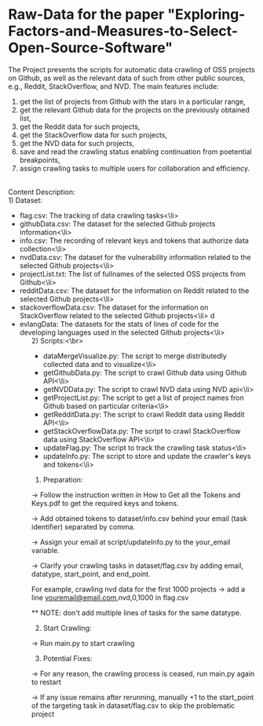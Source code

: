 # Raw-Data for the paper "Exploring-Factors-and-Measures-to-Select-Open-Source-Software"

<p>The Project presents the scripts for automatic data crawling of OSS projects on Github, as well as the relevant data of such from other public sources, e.g., Reddit, StackOverflow, and NVD. The main features include: 
   <ol>
   <li>get the list of projects from Github with the stars in a particular range, </li>
   <li>get the relevant Github data for the projects on the previously obtained list, </li>
   <li>get the Reddit data for such projects, </li>
   <li>get the StackOverflow data for such projects, </li>
   <li>get the NVD data for such projects, </li>
   <li>save and read the crawling status enabling continuation from poetential breakpoints, </li>
   <li>assign crawling tasks to multiple users for collaboration and efficiency.</li>
   </ol>
</p>
</br>
Content Description:</br>
1) Dataset:</br>
<ul>
<li>flag.csv: The tracking of data crawling tasks<\li>
<li>githubData.csv: The dataset for the selected Github projects information<\li>
<li>info.csv: The recording of relevant keys and tokens that authorize data collection<\li>
<li>nvdData.csv: The dataset for the vulnerability information related to the selected Github projects<\li>
<li>projectList.txt: The list of fullnames of the selected OSS projects from Github<\li>
<li>redditData.csv: The dataset for the information on Reddit related to the selected Github projects<\li>
<li>stackoverflowData.csv: The dataset for the information on StackOverflow related to the selected Github projects<\li>
d<li>evlangData: The datasets for the stats of lines of code for the developing languages used in the selected Github projects<\li>
<ul>
2) Scripts:<\br>
<ul>
<li>dataMergeVisualize.py: The script to merge distributedly collected data and to visualize<\li>
<li>getGithubData.py: The script to crawl Github data using Github API<\li>
<li>getNVDData.py: The script to crawl NVD data using NVD api<\li>
<li>getProjectList.py: The script to get a list of project names fron Github based on particular criteria<\li>
<li>getRedditData.py: The script to crawl Reddit data using Reddit API<\li>
<li>getStackOverflowData.py: The  script to crawl StackOverflow data using StackOverflow API<\li>
<li>updateFlag.py: The script to track the crawling task status<\li>
<li>updateInfo.py: The script to store and update the crawler's keys and tokens<\li>
</ul>


1. Preparation:

-> Follow the instruction written in How to Get all the Tokens and Keys.pdf to get the required keys and tokens.

-> Add obtained tokens to dataset/info.csv behind your email (task identifier) separated by comma.

-> Assign your email at script/updateInfo.py to the your_email variable.

-> Clarify your crawling tasks in dataset/flag.csv by adding email, datatype, start_point, and end_point.

   For example, crawling nvd data for the first 1000 projects -> add a line youremail@email.com,nvd,0,1000 in flag.csv
   
** NOTE: don't add multiple lines of tasks for the same datatype.

2. Start Crawling:

-> Run main.py to start crawling

3. Potential Fixes:

-> For any reason, the crawling process is ceased, run main.py again to restart

-> If any issue remains after rerunning, manually +1 to the start_point of the targeting task in dataset/flag.csv to skip the problematic project

